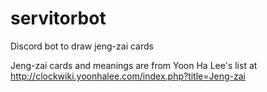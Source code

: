 # servitorbot
Discord bot to draw jeng-zai cards

Jeng-zai cards and meanings are from Yoon Ha Lee's list at http://clockwiki.yoonhalee.com/index.php?title=Jeng-zai
